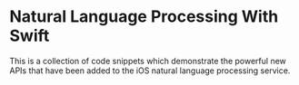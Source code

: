 # Natural Language Processing With Swift

This is a collection of code snippets which demonstrate the powerful new APIs that have been added to the iOS natural language processing service. 

